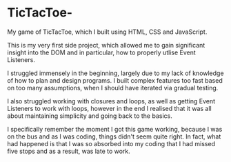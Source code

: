 # TicTacToe-
My game of TicTacToe, which I built using HTML, CSS and JavaScript. 

This is my very first side project, which allowed me to gain significant insight into the DOM and in particular, how to properly utlise Event Listeners. 

I struggled immensely in the beginning, largely due to my lack of knowledge of how to plan and design programs. I built complex features too fast based on too many assumptions, when I should have iterated via gradual testing. 

I also struggled working with closures and loops, as well as getting Event Listeners to work with loops, however in the end I realised that it was all about maintaining simplicity and going back to the basics. 

I specifically remember the moment I got this game working, because I was on the bus and as I was coding, things didn't seem quite right. In fact, what had happened is that I was so absorbed into my coding that I had missed five stops and as a result, was late to work.